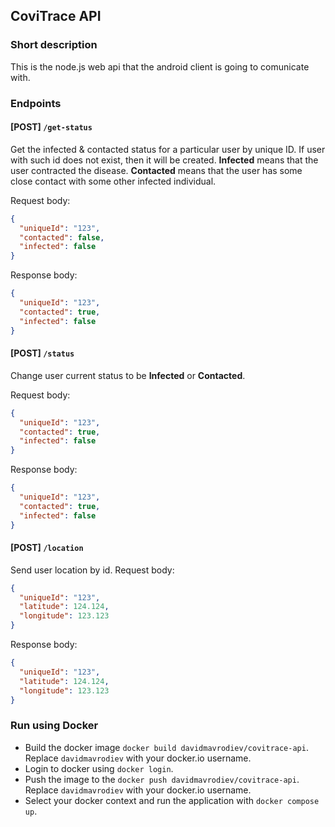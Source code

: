 ## CoviTrace API

### Short description

This is the node.js web api that the android client is going to comunicate with.

### Endpoints

#### [POST] `/get-status`

Get the infected & contacted status for a particular user by unique ID. If user with such id does not exist, then it will be created.
**Infected** means that the user contracted the disease.
**Contacted** means that the user has some close contact with some other infected individual.

Request body:

```json
{
  "uniqueId": "123",
  "contacted": false,
  "infected": false
}
```

Response body:

```json
{
  "uniqueId": "123",
  "contacted": true,
  "infected": false
}
```

#### [POST] `/status`

Change user current status to be **Infected** or **Contacted**.

Request body:

```json
{
  "uniqueId": "123",
  "contacted": true,
  "infected": false
}
```

Response body:

```json
{
  "uniqueId": "123",
  "contacted": true,
  "infected": false
}
```

#### [POST] `/location`

Send user location by id.
Request body:

```json
{
  "uniqueId": "123",
  "latitude": 124.124,
  "longitude": 123.123
}
```

Response body:

```json
{
  "uniqueId": "123",
  "latitude": 124.124,
  "longitude": 123.123
}
```

### Run using Docker

- Build the docker image `docker build davidmavrodiev/covitrace-api`. Replace `davidmavrodiev` with your docker.io username.
- Login to docker using `docker login`.
- Push the image to the `docker push davidmavrodiev/covitrace-api`. Replace `davidmavrodiev` with your docker.io username.
- Select your docker context and run the application with `docker compose up`.
